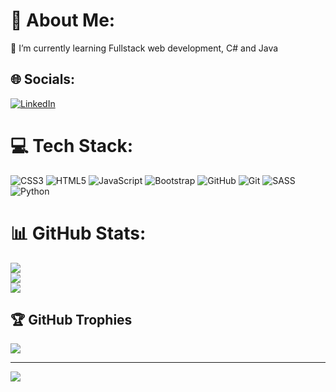 # 💫 About Me:
🌱 I’m currently learning Fullstack web development, C# and Java<br>


## 🌐 Socials:
[![LinkedIn](https://img.shields.io/badge/LinkedIn-%230077B5.svg?logo=linkedin&logoColor=white)](https://www.linkedin.com/in/titobi-olatunji/) 

# 💻 Tech Stack:
![CSS3](https://img.shields.io/badge/css3-%231572B6.svg?style=plastic&logo=css3&logoColor=white) ![HTML5](https://img.shields.io/badge/html5-%23E34F26.svg?style=plastic&logo=html5&logoColor=white) ![JavaScript](https://img.shields.io/badge/javascript-%23323330.svg?style=plastic&logo=javascript&logoColor=%23F7DF1E) ![Bootstrap](https://img.shields.io/badge/bootstrap-%238511FA.svg?style=plastic&logo=bootstrap&logoColor=white) ![GitHub](https://img.shields.io/badge/github-%23121011.svg?style=plastic&logo=github&logoColor=white) ![Git](https://img.shields.io/badge/git-%23F05033.svg?style=plastic&logo=git&logoColor=white) ![SASS](https://img.shields.io/badge/SASS-hotpink.svg?style=plastic&logo=SASS&logoColor=white) ![Python](https://img.shields.io/badge/python-3670A0?style=plastic&logo=python&logoColor=ffdd54)
# 📊 GitHub Stats:
![](https://github-readme-stats.vercel.app/api?username=Titobi23&theme=dark&hide_border=false&include_all_commits=false&count_private=false)<br/>
![](https://github-readme-streak-stats.herokuapp.com/?user=Titobi23&theme=dark&hide_border=false)<br/>
![](https://github-readme-stats.vercel.app/api/top-langs/?username=Titobi23&theme=dark&hide_border=false&include_all_commits=false&count_private=false&layout=compact)

## 🏆 GitHub Trophies
![](https://github-profile-trophy.vercel.app/?username=Titobi23&theme=radical&no-frame=true&no-bg=false&margin-w=4)


---
[![](https://visitcount.itsvg.in/api?id=Titobi23&icon=0&color=1)](https://visitcount.itsvg.in)

<!-- Proudly created with GPRM ( https://gprm.itsvg.in ) -->

